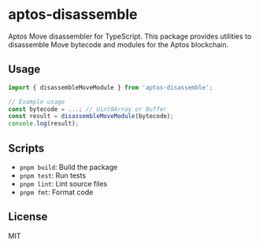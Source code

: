 # aptos-disassemble

Aptos Move disassembler for TypeScript. This package provides utilities to disassemble Move bytecode and modules for the Aptos blockchain.

## Usage

```ts
import { disassembleMoveModule } from 'aptos-disassemble';

// Example usage
const bytecode = ...; // Uint8Array or Buffer
const result = disassembleMoveModule(bytecode);
console.log(result);
```

## Scripts

- `pnpm build`: Build the package
- `pnpm test`: Run tests
- `pnpm lint`: Lint source files
- `pnpm fmt`: Format code

## License

MIT
